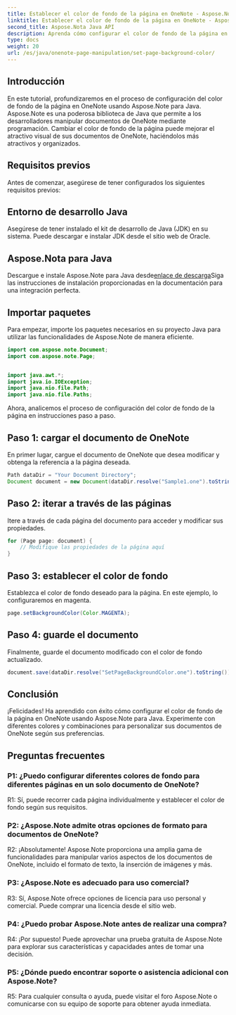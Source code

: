```yaml
---
title: Establecer el color de fondo de la página en OneNote - Aspose.Note
linktitle: Establecer el color de fondo de la página en OneNote - Aspose.Note
second_title: Aspose.Nota Java API
description: Aprenda cómo configurar el color de fondo de la página en OneNote sin esfuerzo usando Aspose.Note para Java. Mejore el atractivo visual de sus documentos con este sencillo tutorial.
type: docs
weight: 20
url: /es/java/onenote-page-manipulation/set-page-background-color/
---
```

## Introducción

En este tutorial, profundizaremos en el proceso de configuración del color de fondo de la página en OneNote usando Aspose.Note para Java. Aspose.Note es una poderosa biblioteca de Java que permite a los desarrolladores manipular documentos de OneNote mediante programación. Cambiar el color de fondo de la página puede mejorar el atractivo visual de sus documentos de OneNote, haciéndolos más atractivos y organizados.

## Requisitos previos

Antes de comenzar, asegúrese de tener configurados los siguientes requisitos previos:

## Entorno de desarrollo Java

Asegúrese de tener instalado el kit de desarrollo de Java (JDK) en su sistema. Puede descargar e instalar JDK desde el sitio web de Oracle.

## Aspose.Nota para Java

 Descargue e instale Aspose.Note para Java desde[enlace de descarga](https://releases.aspose.com/note/java/)Siga las instrucciones de instalación proporcionadas en la documentación para una integración perfecta.

## Importar paquetes

Para empezar, importe los paquetes necesarios en su proyecto Java para utilizar las funcionalidades de Aspose.Note de manera eficiente.

```java
import com.aspose.note.Document;
import com.aspose.note.Page;


import java.awt.*;
import java.io.IOException;
import java.nio.file.Path;
import java.nio.file.Paths;
```

Ahora, analicemos el proceso de configuración del color de fondo de la página en instrucciones paso a paso.

## Paso 1: cargar el documento de OneNote

En primer lugar, cargue el documento de OneNote que desea modificar y obtenga la referencia a la página deseada.

```java
Path dataDir = "Your Document Directory";
Document document = new Document(dataDir.resolve("Sample1.one").toString());
```

## Paso 2: iterar a través de las páginas

Itere a través de cada página del documento para acceder y modificar sus propiedades.

```java
for (Page page: document) {
    // Modifique las propiedades de la página aquí
}
```

## Paso 3: establecer el color de fondo

Establezca el color de fondo deseado para la página. En este ejemplo, lo configuraremos en magenta.

```java
page.setBackgroundColor(Color.MAGENTA);
```

## Paso 4: guarde el documento

Finalmente, guarde el documento modificado con el color de fondo actualizado.

```java
document.save(dataDir.resolve("SetPageBackgroundColor.one").toString());
```

## Conclusión

¡Felicidades! Ha aprendido con éxito cómo configurar el color de fondo de la página en OneNote usando Aspose.Note para Java. Experimente con diferentes colores y combinaciones para personalizar sus documentos de OneNote según sus preferencias.

## Preguntas frecuentes

### P1: ¿Puedo configurar diferentes colores de fondo para diferentes páginas en un solo documento de OneNote?

R1: Sí, puede recorrer cada página individualmente y establecer el color de fondo según sus requisitos.

### P2: ¿Aspose.Note admite otras opciones de formato para documentos de OneNote?

R2: ¡Absolutamente! Aspose.Note proporciona una amplia gama de funcionalidades para manipular varios aspectos de los documentos de OneNote, incluido el formato de texto, la inserción de imágenes y más.

### P3: ¿Aspose.Note es adecuado para uso comercial?

R3: Sí, Aspose.Note ofrece opciones de licencia para uso personal y comercial. Puede comprar una licencia desde el sitio web.

### P4: ¿Puedo probar Aspose.Note antes de realizar una compra?

R4: ¡Por supuesto! Puede aprovechar una prueba gratuita de Aspose.Note para explorar sus características y capacidades antes de tomar una decisión.

### P5: ¿Dónde puedo encontrar soporte o asistencia adicional con Aspose.Note?

R5: Para cualquier consulta o ayuda, puede visitar el foro Aspose.Note o comunicarse con su equipo de soporte para obtener ayuda inmediata.